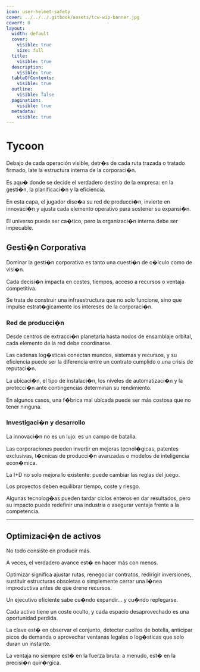 ```yaml
---
icon: user-helmet-safety
cover: ../../../.gitbook/assets/tcw-wip-banner.jpg
coverY: 0
layout:
  width: default
  cover:
    visible: true
    size: full
  title:
    visible: true
  description:
    visible: true
  tableOfContents:
    visible: true
  outline:
    visible: false
  pagination:
    visible: true
  metadata:
    visible: true
---
```


# Tycoon

Debajo de cada operación visible, detr�s de cada ruta trazada o tratado firmado, late la estructura interna de la corporaci�n.

Es aqu� donde se decide el verdadero destino de la empresa: en la gesti�n, la planificaci�n y la eficiencia.

En esta capa, el jugador dise�a su red de producci�n, invierte en innovaci�n y ajusta cada elemento operativo para sostener su expansi�n.

El universo puede ser ca�tico, pero la organizaci�n interna debe ser impecable.

## Gesti�n Corporativa

Dominar la gesti�n corporativa es tanto una cuesti�n de c�lculo como de visi�n.

Cada decisi�n impacta en costes, tiempos, acceso a recursos o ventaja competitiva.

Se trata de construir una infraestructura que no solo funcione, sino que impulse estrat�gicamente los intereses de la corporaci�n.

### Red de producci�n

Desde centros de extracci�n planetaria hasta nodos de ensamblaje orbital, cada elemento de la red debe coordinarse.

Las cadenas log�sticas conectan mundos, sistemas y recursos, y su eficiencia puede ser la diferencia entre un contrato cumplido o una crisis de reputaci�n.

La ubicaci�n, el tipo de instalaci�n, los niveles de automatizaci�n y la protecci�n ante contingencias determinan su rendimiento.

En algunos casos, una f�brica mal ubicada puede ser más costosa que no tener ninguna.

### Investigaci�n y desarrollo

La innovaci�n no es un lujo: es un campo de batalla.

Las corporaciones pueden invertir en mejoras tecnol�gicas, patentes exclusivas, t�cnicas de producci�n avanzadas o modelos de inteligencia econ�mica.

La I+D no solo mejora lo existente: puede cambiar las reglas del juego.

Los proyectos deben equilibrar tiempo, coste y riesgo.

Algunas tecnolog�as pueden tardar ciclos enteros en dar resultados, pero su impacto puede redefinir una industria o asegurar ventaja frente a la competencia.

***

## Optimizaci�n de activos

No todo consiste en producir más.

A veces, el verdadero avance est� en hacer más con menos.

Optimizar significa ajustar rutas, renegociar contratos, redirigir inversiones, sustituir estructuras obsoletas o simplemente cerrar una l�nea improductiva antes de que drene recursos.

Un ejecutivo eficiente sabe cu�ndo expandir... y cu�ndo replegarse.

Cada activo tiene un coste oculto, y cada espacio desaprovechado es una oportunidad perdida.

La clave est� en observar el conjunto, detectar cuellos de botella, anticipar picos de demanda o aprovechar ventanas legales o log�sticas que solo duran un instante.

La ventaja no siempre est� en la fuerza bruta: a menudo, est� en la precisi�n quir�rgica.
